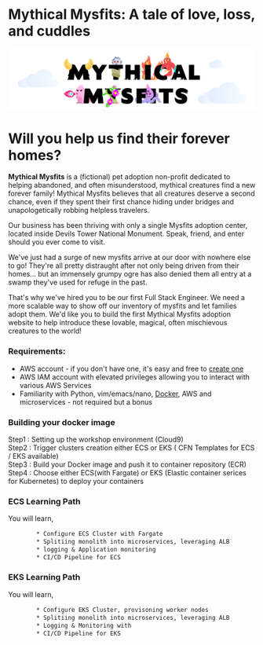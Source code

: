 
# Mythical Mysfits: A tale of love, loss, and cuddles

![mysfits-welcome](/images/mysfits-welcome.png)

# Will you help us find their forever homes?

**Mythical Mysfits** is a (fictional) pet adoption non-profit dedicated to helping abandoned, and often misunderstood, mythical creatures find a new forever family! Mythical Mysfits believes that all creatures deserve a second chance, even if they spent their first chance hiding under bridges and unapologetically robbing helpless travelers.

Our business has been thriving with only a single Mysfits adoption center, located inside Devils Tower National Monument. Speak, friend, and enter should you ever come to visit.

We've just had a surge of new mysfits arrive at our door with nowhere else to go! They're all pretty distraught after not only being driven from their homes... but an immensely grumpy ogre has also denied them all entry at a swamp they've used for refuge in the past.

That's why we've hired you to be our first Full Stack Engineer. We need a more scalable way to show off our inventory of mysfits and let families adopt them. We'd like you to build the first Mythical Mysfits adoption website to help introduce these lovable, magical, often mischievous creatures to the world!

### Requirements:
* AWS account - if you don't have one, it's easy and free to [create one](https://aws.amazon.com/)
* AWS IAM account with elevated privileges allowing you to interact with various AWS Services
* Familiarity with Python, vim/emacs/nano, [Docker](https://www.docker.com/), AWS and microservices - not required but a bonus

### Building your docker image

Step1 : Setting up the workshop environment (Cloud9)   
Step2 : Trigger clusters creation either ECS or EKS ( CFN Templates for ECS / EKS available)   
Step3 : Build your Docker image and push it to container repository (ECR)    
Step4 : Choose either ECS(with Fargate) or EKS (Elastic container serices for Kubernetes) to deploy your containers

### ECS Learning Path

You will learn,
  
            * Configure ECS Cluster with Fargate  
            * Splitiing monolith into microservices, leveraging ALB  
            * logging & Application monitoring  
            * CI/CD Pipeline for ECS 

### EKS Learning Path
You will learn,
  
            * Configure EKS Cluster, provisoning worker nodes  
            * Splitiing monolith into microservices, leveraging ALB   
            * Logging & Monitoring with 
            * CI/CD Pipeline for EKS

